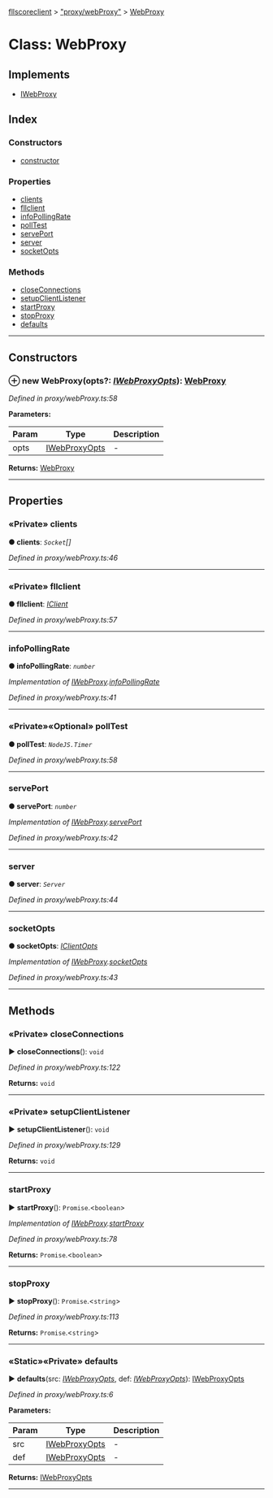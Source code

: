 [fllscoreclient](../README.md) > ["proxy/webProxy"](../modules/_proxy_webproxy_.md) > [WebProxy](../classes/_proxy_webproxy_.webproxy.md)



# Class: WebProxy

## Implements

* [IWebProxy](../interfaces/_shared_interface_.fllscoreclient.iwebproxy.md)

## Index

### Constructors

* [constructor](_proxy_webproxy_.webproxy.md#constructor)


### Properties

* [clients](_proxy_webproxy_.webproxy.md#clients)
* [fllclient](_proxy_webproxy_.webproxy.md#fllclient)
* [infoPollingRate](_proxy_webproxy_.webproxy.md#infopollingrate)
* [pollTest](_proxy_webproxy_.webproxy.md#polltest)
* [servePort](_proxy_webproxy_.webproxy.md#serveport)
* [server](_proxy_webproxy_.webproxy.md#server)
* [socketOpts](_proxy_webproxy_.webproxy.md#socketopts)


### Methods

* [closeConnections](_proxy_webproxy_.webproxy.md#closeconnections)
* [setupClientListener](_proxy_webproxy_.webproxy.md#setupclientlistener)
* [startProxy](_proxy_webproxy_.webproxy.md#startproxy)
* [stopProxy](_proxy_webproxy_.webproxy.md#stopproxy)
* [defaults](_proxy_webproxy_.webproxy.md#defaults)



---
## Constructors
<a id="constructor"></a>


### ⊕ **new WebProxy**(opts?: *[IWebProxyOpts](../interfaces/_shared_interface_.fllscoreclient.iwebproxyopts.md)*): [WebProxy](_proxy_webproxy_.webproxy.md)


*Defined in proxy/webProxy.ts:58*



**Parameters:**

| Param | Type | Description |
| ------ | ------ | ------ |
| opts | [IWebProxyOpts](../interfaces/_shared_interface_.fllscoreclient.iwebproxyopts.md)   |  - |





**Returns:** [WebProxy](_proxy_webproxy_.webproxy.md)

---


## Properties
<a id="clients"></a>

### «Private» clients

**●  clients**:  *`Socket`[]* 

*Defined in proxy/webProxy.ts:46*





___

<a id="fllclient"></a>

### «Private» fllclient

**●  fllclient**:  *[IClient](../interfaces/_shared_interface_.fllscoreclient.iclient.md)* 

*Defined in proxy/webProxy.ts:57*





___

<a id="infopollingrate"></a>

###  infoPollingRate

**●  infoPollingRate**:  *`number`* 

*Implementation of [IWebProxy](../interfaces/_shared_interface_.fllscoreclient.iwebproxy.md).[infoPollingRate](../interfaces/_shared_interface_.fllscoreclient.iwebproxy.md#infopollingrate)*

*Defined in proxy/webProxy.ts:41*





___

<a id="polltest"></a>

### «Private»«Optional» pollTest

**●  pollTest**:  *`NodeJS.Timer`* 

*Defined in proxy/webProxy.ts:58*





___

<a id="serveport"></a>

###  servePort

**●  servePort**:  *`number`* 

*Implementation of [IWebProxy](../interfaces/_shared_interface_.fllscoreclient.iwebproxy.md).[servePort](../interfaces/_shared_interface_.fllscoreclient.iwebproxy.md#serveport)*

*Defined in proxy/webProxy.ts:42*





___

<a id="server"></a>

###  server

**●  server**:  *`Server`* 

*Defined in proxy/webProxy.ts:44*





___

<a id="socketopts"></a>

###  socketOpts

**●  socketOpts**:  *[IClientOpts](../interfaces/_shared_interface_.fllscoreclient.iclientopts.md)* 

*Implementation of [IWebProxy](../interfaces/_shared_interface_.fllscoreclient.iwebproxy.md).[socketOpts](../interfaces/_shared_interface_.fllscoreclient.iwebproxy.md#socketopts)*

*Defined in proxy/webProxy.ts:43*





___


## Methods
<a id="closeconnections"></a>

### «Private» closeConnections

► **closeConnections**(): `void`



*Defined in proxy/webProxy.ts:122*





**Returns:** `void`





___

<a id="setupclientlistener"></a>

### «Private» setupClientListener

► **setupClientListener**(): `void`



*Defined in proxy/webProxy.ts:129*





**Returns:** `void`





___

<a id="startproxy"></a>

###  startProxy

► **startProxy**(): `Promise`.<`boolean`>



*Implementation of [IWebProxy](../interfaces/_shared_interface_.fllscoreclient.iwebproxy.md).[startProxy](../interfaces/_shared_interface_.fllscoreclient.iwebproxy.md#startproxy)*

*Defined in proxy/webProxy.ts:78*





**Returns:** `Promise`.<`boolean`>





___

<a id="stopproxy"></a>

###  stopProxy

► **stopProxy**(): `Promise`.<`string`>



*Defined in proxy/webProxy.ts:113*





**Returns:** `Promise`.<`string`>





___

<a id="defaults"></a>

### «Static»«Private» defaults

► **defaults**(src: *[IWebProxyOpts](../interfaces/_shared_interface_.fllscoreclient.iwebproxyopts.md)*, def: *[IWebProxyOpts](../interfaces/_shared_interface_.fllscoreclient.iwebproxyopts.md)*): [IWebProxyOpts](../interfaces/_shared_interface_.fllscoreclient.iwebproxyopts.md)



*Defined in proxy/webProxy.ts:6*



**Parameters:**

| Param | Type | Description |
| ------ | ------ | ------ |
| src | [IWebProxyOpts](../interfaces/_shared_interface_.fllscoreclient.iwebproxyopts.md)   |  - |
| def | [IWebProxyOpts](../interfaces/_shared_interface_.fllscoreclient.iwebproxyopts.md)   |  - |





**Returns:** [IWebProxyOpts](../interfaces/_shared_interface_.fllscoreclient.iwebproxyopts.md)





___



